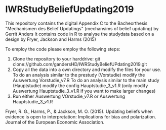 # IWRStudyBeliefUpdating2019

This repository contains the digital Appendix C to the Bacheorthesis "Mechanismen des Belief Updatings" (mechansims of belief updating) by Gerrit Anders
It contains code in R to analyse the studydata based on a design by Fryer, Jackson and Harms (2015)

To employ the code please employ the following steps:

1. Clone the repository to your harddrive:
    git clone://github.com/gandersHD/IWRStudyBeliefUPdating2019.git
2. Copy all the data into a own directory and modify the files for your use.
    To do an analysis similar to the prestudy (Vorstudie) modify the Auswertung Vorstudie_v7.R
    To do an analysis similar to the main study (Hauptstudie) modify the config Hauptstudie_3_v1.R (only modify Auswertung Hauptstudie_3_v1.R if you want to make larger changes)
3. Run either Auswertung VOrstudie_v7.R or Auswertung Hauptstudie_3_v1.R


Fryer, R. G., Harms, P., & Jackson, M. O. (2015). Updating beliefs when evidence is open to interpretation: Implications for bias and polarization. Journal of the European Economic Association.
